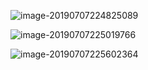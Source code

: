 ![image-20190707224825089](/Users/chenyansong/Documents/note/images/data_structure/image-20190707224825089.png)

![image-20190707225019766](/Users/chenyansong/Documents/note/images/data_structure/image-20190707225019766.png)





![image-20190707225602364](/Users/chenyansong/Documents/note/images/data_structure/image-20190707225602364.png)